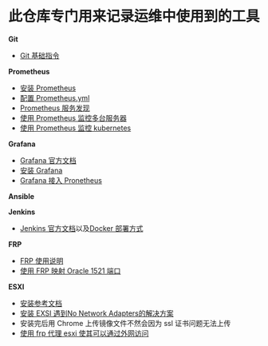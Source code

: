 # 此仓库专门用来记录运维中使用到的工具

__Git__
- [Git 基础指令](https://github.com/lcePolarBear/Ops_Automation_Note/blob/master/Git/Git%20基础指令.md)

__Prometheus__
- [安装 Prometheus](https://github.com/lcePolarBear/Ops_Automation_Note/blob/master/Prometheus/%E5%AE%89%E8%A3%85%20Prometheus.md)
- [配置 Prometheus.yml](https://github.com/lcePolarBear/Ops_Automation_Note/blob/master/Prometheus/如何配置%20Prometheus.yml%20文件.md)
- [Prometheus 服务发现](https://github.com/lcePolarBear/Ops_Automation_Note/blob/master/Prometheus/Prometheus%20%E6%9C%8D%E5%8A%A1%E5%8F%91%E7%8E%B0.md)
- [使用 Prometheus 监控多台服务器](https://github.com/lcePolarBear/Ops_Automation_Note/blob/master/Prometheus/%E4%BD%BF%E7%94%A8%20Prometheus%20%E7%9B%91%E6%8E%A7%E5%A4%9A%E5%8F%B0%E6%9C%8D%E5%8A%A1%E5%99%A8.md)
- [使用 Prometheus 监控 kubernetes](https://github.com/lcePolarBear/Ops_Automation_Note/blob/master/Prometheus/%E4%BD%BF%E7%94%A8%20Prometheus%20%E7%9B%91%E6%8E%A7%20kubernetes.md)

__Grafana__
- [Grafana 官方文档](https://grafana.com/docs/)
- [安装 Grafana](https://github.com/lcePolarBear/Ops_Automation_Note/blob/master/Grafana/%E5%AE%89%E8%A3%85%20Grafana.md)
- [Grafana 接入 Pronetheus](https://github.com/lcePolarBear/Ops_Automation_Note/blob/master/Grafana/Grafana%20%E6%8E%A5%E5%85%A5%20Prometheus.md)

__Ansible__

__Jenkins__
- [Jenkins 官方文档](https://jenkins.io/zh/doc/)以及[Docker 部署方式](https://jenkins.io/zh/doc/book/installing/)

__FRP__
- [FRP 使用说明](https://github.com/fatedier/frp/blob/master/README_zh.md)
- [使用 FRP 映射 Oracle 1521 端口](https://github.com/lcePolarBear/Ops_Automation_Note/blob/master/FRP/Oracle%201521端口映映射.md)

__ESXI__
- [安装参考文档](https://i4t.com/2773.html)
- [安装 EXSI 遇到No Network Adapters的解决方案](https://www.dyxmq.cn/windows/software/vsphere-esxi-no-network-adapters.html)
- 安装完后用 Chrome 上传镜像文件不然会因为 ssl 证书问题无法上传
- [使用 frp 代理 esxi 使其可以通过外网访问](https://blog.csdn.net/weixin_42318691/article/details/108396640)